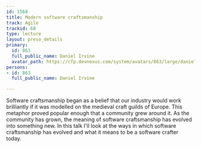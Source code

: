 ```yaml
---
id: 1568
title: Modern software craftsmanship
track: Agile
trackid: 68
type: lecture
layout: preso_details
primary:
  id: 863
  full_public_name: Daniel Irvine
  avatar_path: https://cfp.devnexus.com/system/avatars/863/large/daniel-irvine-e2df3c6c.jpg?1506894054
persons:
- id: 863
  full_public_name: Daniel Irvine

---
```

Software craftsmanship began as a belief that our industry would work brilliantly if it was modelled on the medieval craft guilds of Europe. This metaphor proved popular enough that a community grew around it. As the community has grown, the meaning of software craftsmanship has evolved into something new. In this talk I'll look at the ways in which software craftsmanship has evolved and what it means to be a software crafter today.